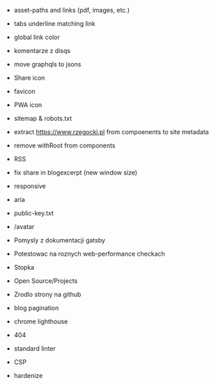 * asset-paths and links (pdf, images, etc.)
* tabs underline matching link
* global link color
* komentarze z disqs
* move graphqls to jsons
* Share icon
* favicon
* PWA icon
* sitemap & robots.txt
* extract https://www.rzegocki.pl from compoenents to site metadata
* remove withRoot from components
* RSS
* fix share in blogexcerpt (new window size)
* responsive
* aria

* public-key.txt
* /avatar
* Pomysly z dokumentacji gatsby
* Potestowac na roznych web-performance checkach
* Stopka
* Open Source/Projects
* Zrodlo strony na github
* blog pagination
* chrome lighthouse
* 404
* standard linter
* CSP
* hardenize
